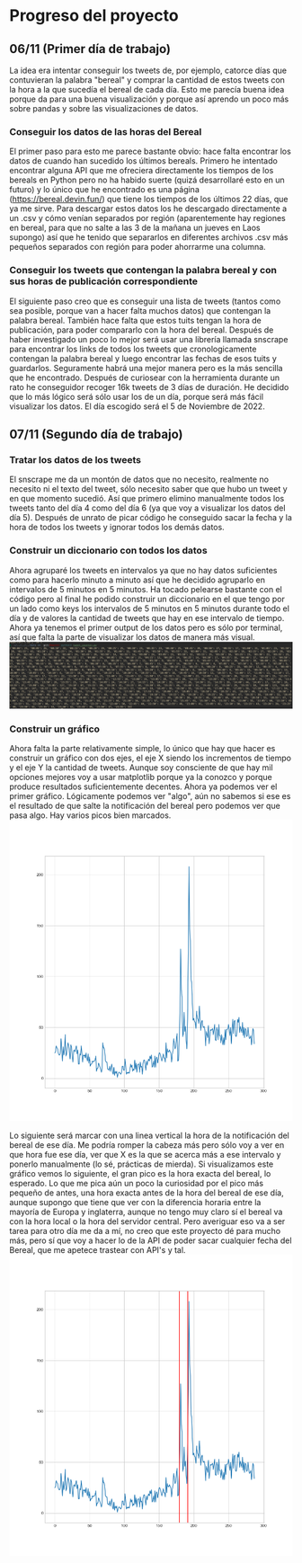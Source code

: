# Progreso del proyecto
## 06/11 (Primer día de trabajo) 
La idea era intentar conseguir los tweets de, por ejemplo, catorce días que contuvieran la palabra "bereal" y comprar la cantidad de estos tweets con la hora a la que sucedía el bereal de cada día. Esto me parecía buena idea porque da para una buena visualización y porque así aprendo un poco más sobre pandas y sobre las visualizaciones de datos.
### Conseguir los datos de las horas del Bereal
El primer paso para esto me parece bastante obvio: hace falta encontrar los datos de cuando han sucedido los últimos bereals. Primero he intentado encontrar alguna API que me ofreciera directamente los tiempos de los bereals en Python pero no ha habido suerte (quizá desarrollaré esto en un futuro) y lo único que he encontrado es una página (https://bereal.devin.fun/) que tiene los tiempos de los últimos 22 días, que ya me sirve. 
Para descargar estos datos los he descargado directamente a un .csv y cómo venían separados por región (aparentemente hay regiones en bereal, para que no salte a las 3 de la mañana un jueves en Laos supongo) así que he tenido que separarlos en diferentes archivos .csv más pequeños separados con región para poder ahorrarme una columna.
### Conseguir los tweets que contengan la palabra bereal y con sus horas de publicación correspondiente
El siguiente paso creo que es conseguir una lista de tweets (tantos como sea posible, porque van a hacer falta muchos datos) que contengan la palabra bereal. También hace falta que estos tuits tengan la hora de publicación, para poder compararlo con la hora del bereal.
Después de haber investigado un poco lo mejor será usar una librería llamada snscrape para encontrar los links de todos los tweets que cronologicamente contengan la palabra bereal y luego encontrar las fechas de esos tuits y guardarlos. Seguramente habrá una mejor manera pero es la más sencilla que he encontrado. Después de curiosear con la herramienta durante un rato he conseguidor recoger 16k tweets de 3 días de duración. He decidido que lo más lógico será sólo usar los de un día, porque será más fácil visualizar los datos. El día escogido será el 5 de Noviembre de 2022.

## 07/11 (Segundo día de trabajo)
### Tratar los datos de los tweets
El snscrape me da un montón de datos que no necesito, realmente no necesito ni el texto del tweet, sólo necesito saber que que hubo un tweet y en que momento sucedió. Así que primero elimino manualmente todos los tweets tanto del día 4 como del día 6 (ya que voy a visualizar los datos del día 5). Después de unrato de picar código he conseguido sacar la fecha y la hora de todos los tweets y ignorar todos los demás datos.

### Construir un diccionario con todos los datos
Ahora agruparé los tweets en intervalos ya que no hay datos suficientes como para hacerlo minuto a minuto así que he decidido agruparlo en intervalos de 5 minutos en 5 minutos. Ha tocado pelearse bastante con el código pero al final he podido construir un diccionario en el que tengo por un lado como keys los intervalos de 5 minutos en 5 minutos durante todo el día y de valores la cantidad de tweets que hay en ese intervalo de tiempo. Ahora ya tenemos el primer output de los datos pero es sólo por terminal, así que falta la parte de visualizar los datos de manera más visual.
![Datos de la terminal](research/data/fig3.png)

### Construir un gráfico
Ahora falta la parte relativamente simple, lo único que hay que hacer es construir un gráfico con dos ejes, el eje X siendo los incrementos de tiempo y el eje Y la cantidad de tweets. Aunque soy consciente de que hay mil opciones mejores voy a usar matplotlib porque ya la conozco y porque produce resultados suficientemente decentes. Ahora ya podemos ver el primer gráfico. Lógicamente podemos ver "algo", aún no sabemos si ese es el resultado de que salte la notificación del bereal pero podemos ver que pasa algo. Hay varios picos bien marcados.
![Gráfico sin líneas rojas](research/data/fig.png)

Lo siguiente será marcar con una linea vertical la hora de la notificación del bereal de ese día. Me podría romper la cabeza más pero sólo voy a ver en que hora fue ese día, ver que X es la que se acerca más a ese intervalo y ponerlo manualmente (lo sé, prácticas de mierda). Si visualizamos este gráfico vemos lo siguiente, el gran pico es la hora exacta del bereal, lo esperado. Lo que me pica aún un poco la curiosidad por el pico más pequeño de antes, una hora exacta antes de la hora del bereal de ese día, aunque supongo que tiene que ver con la diferencia horaria entre la mayoría de Europa y inglaterra, aunque no tengo muy claro sí el bereal va con la hora local o la hora del servidor central. Pero averiguar eso va a ser tarea para otro día me da a mí, no creo que este proyecto dé para mucho más, pero sí que voy a hacer lo de la API de poder sacar cualquier fecha del Bereal, que me apetece trastear con API's y tal.
![Gráfico con lineas rojas](research/data/fig2.png)